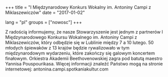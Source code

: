+++
title = "I Międzynarodowy Konkurs Wokalny im. Antoniny Campi z Miklaszewiczów" 
date = "2017-01-02"

lang = "pl"
groups = ["nowosc"]
+++

Z radością informujemy, że nasze Stowarzyszenie jest jednym z partnerów I Międzynarodowego Konkursu Wokalnego im. Antoniny Campi z Miklaszewiczów, który odbędzie się w Lublinie między 7 a 10 lutego.
50 młodych śpiewaków z 13 krajów będzie rywalizowało w tym międzynarodowym wydarzeniu, które zakończy się galowym koncertem finałowym. Orkiestra Akademii Beethovenowskiej zagra pod batutą maestro Yannisa Pouspourikasa. 
Więcej informacji znaleźć Państwo mogą na stronie internetowej: antonina.campi.spotkaniakultur.com
